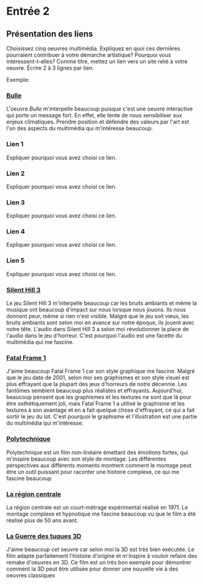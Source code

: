 # Entrée 2
## Présentation des liens
Choisissez cinq oeuvres multimédia. Expliquez en quoi ces dernières pourraient contribuer à votre démarche artistique? Pourquoi vous intéressent-t-elles? Comme titre, mettez un lien vers un site relié à votre oeuvre. Écrire 2 à 3 lignes par lien.

Exemple: 
### [Bulle](https://www.onf.ca/interactif/bulle/) 
L'oeuvre *Bulle* m'interpelle beaucoup puisque c'est une oeuvre interactive qui porte un message fort. En effet, elle tente de nous sensibiliser aux enjeux climatiques. Prendre position et défendre des valeurs par l'art est l'un des aspects du multimédia qui m'intéresse beaucoup. 

### Lien 1 
Expliquer pourquoi vous avez choisi ce lien. 

### Lien 2 
Expliquer pourquoi vous avez choisi ce lien.

### Lien 3 
Expliquer pourquoi vous avez choisi ce lien.  

### Lien 4 
Expliquer pourquoi vous avez choisi ce lien. 

### Lien 5 
Expliquer pourquoi vous avez choisi ce lien. 




### [Silent Hill 3](https://fr.wikipedia.org/wiki/Silent_Hill_3)
Le jeu Silent Hill 3 m'interpelle beaucoup car les bruits ambiants et même la musique ont beaucoup d'impact sur nous lorsque nous jouons. Ils nous donnent peur, même si rien n'est visible. Malgré que le jeu soit vieux, les bruits ambiants sont selon moi en avance sur notre époque, ils jouent avec notre tête. L'audio dans Silent Hill 3 a selon moi révolutionner la place de l'audio dans le jeu d'horreur. C'est pourquoi l'audio est une facette du multimédia qui me fascine.


### [Fatal Frame 1](https://en.wikipedia.org/wiki/Fatal_Frame_(video_game))
J'aime beaucoup Fatal Frame 1 car son style graphique me fascine. Malgré que le jeu date de 2001, selon moi ses graphismes et son style visuel est plus effrayant que la plupart des jeux d'horreurs de notre décennie. Les fantômes semblent beaucoup plus réalistes et effrayants. 
Aujourd'hui, beaucoup pensent que les graphismes et les textures ne sont que là pour être esthétiquement joli, mais Fatal Frame 1 a utilisé le graphisme et les textures à son avantage et en a fait quelque chose d'effrayant, ce qui a fait sortir le jeu du lot. C'est pourquoi le graphisme et l'illustration est une partie du multimédia qui m'intéresse.

### [Polytechnique](https://fr.wikipedia.org/wiki/Polytechnique_(film))
Polytechnique est un film non-linéaire émettant des émotions fortes, qui m'inspire beaucoup avec son style de montage. Les différentes perspectives aux différents moments montrent comment le montage peut être un outil puissant pour raconter une histoire complexe, ce qui me fascine beaucoup

### [La région centrale](https://www.youtube.com/watch?v=uYr_SvIKKuI)
La région centrale est un court-métrage expérimental réalisé en 1971. Le montage complexe et hypnotique me fascine beaucoup vu que le film a été réalisé plus de 50 ans avant.

### [La Guerre des tuques 3D](https://fr.wikipedia.org/wiki/La_Guerre_des_tuques_3D)
J'aime beaucoup cet oeuvre car selon moi la 3D est très bien exécutée. Le film adapte parfaitement l'histoire d'origine et m'inspire à vouloir refaire des remake d'oeuvres en 3D. Ce film est un très bon exemple pour démontrer comment la 3D peut être utilisée pour donner une nouvelle vie à des oeuvres classiques
